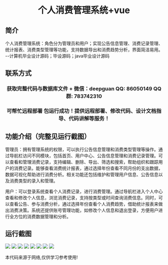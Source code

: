 <p><h1 align="center">个人消费管理系统+vue</h1></p>

## 简介
个人消费管理系统：角色分为管理员和用户；实现公告信息管理、消费记录管理、统计报表、消费类型管理等功能，支持数据导出和消费趋势分析，界面简洁易用。    --计算机毕业设计源码；毕设源码；java毕业设计源码


## 联系方式
<p><h3 align="center">获取完整代码与数据库文件 + 微信：deepguan QQ: 86050149 QQ群: 783742310</h3></p>
<p><h3 align="center">可帮忙远程部署 包运行成功！提供远程部署、修改代码、设计文档指导、代码讲解等服务！</h3></p>

## 功能介绍（完整见运行截图）
管理员：拥有管理系统的权限，可以执行公告信息管理和消费类型管理等操作。通过导航栏访问不同模块，包括首页、用户中心、公告信息管理和消费记录管理。可以查看和管理消费记录，支持编辑、删除、导出、筛选和搜索，帮助组织和跟踪用户的消费记录。能够查看消费统计报表，通过选择年份查看不同月份的支出数据，数据可视化帮助进行消费分析。相关功能还包括维护和管理用户信息、公告信息以及消费类型的录入和管理。

用户：可以登录系统查看个人消费记录，进行消费管理。通过导航栏进入个人中心查看和修改个人信息，浏览消费记录，支持按类型或时间查询消费信息。同时，可以查看公告、参与消费分析，通过选择年份查看个人消费趋势，借助统计报表来做出消费决策。系统还提供账号管理功能，如修改个人信息和退出登录，方便用户进行全方位的消费数据管理和分析。


## 运行截图
![](https://bs-1329754181.cos.ap-shanghai.myqcloud.com/ssm/PersonalConsumptionManagementSystem/img/001.jpg)
![](https://bs-1329754181.cos.ap-shanghai.myqcloud.com/ssm/PersonalConsumptionManagementSystem/img/002.jpg)
![](https://bs-1329754181.cos.ap-shanghai.myqcloud.com/ssm/PersonalConsumptionManagementSystem/img/003.jpg)
![](https://bs-1329754181.cos.ap-shanghai.myqcloud.com/ssm/PersonalConsumptionManagementSystem/img/004.jpg)
![](https://bs-1329754181.cos.ap-shanghai.myqcloud.com/ssm/PersonalConsumptionManagementSystem/img/005.jpg)
![](https://bs-1329754181.cos.ap-shanghai.myqcloud.com/ssm/PersonalConsumptionManagementSystem/img/006.jpg)
![](https://bs-1329754181.cos.ap-shanghai.myqcloud.com/ssm/PersonalConsumptionManagementSystem/img/007.jpg)
![](https://bs-1329754181.cos.ap-shanghai.myqcloud.com/ssm/PersonalConsumptionManagementSystem/img/008.jpg)

<p>本代码来源于网络,仅供学习参考使用!</p>
